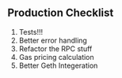 ## Production Checklist

1. Tests!!!
2. Better error handling
3. Refactor the RPC stuff
4. Gas pricing calculation
5. Better Geth Integeration

